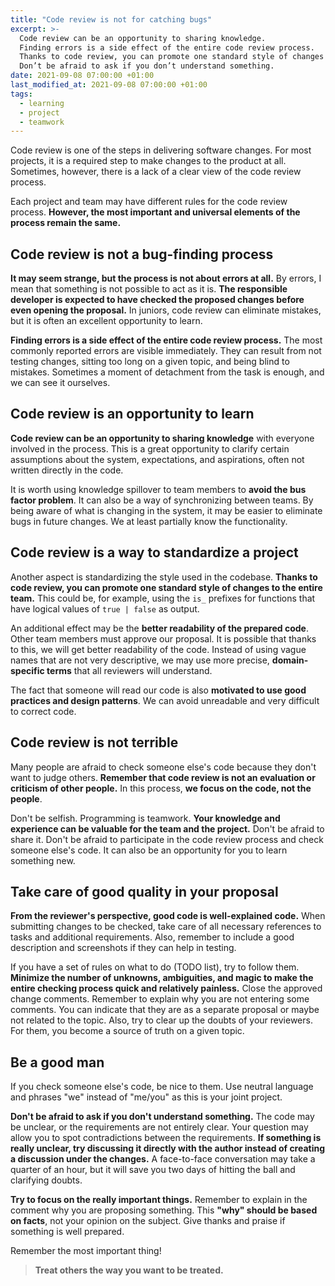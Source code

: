 ```yaml
---
title: "Code review is not for catching bugs"
excerpt: >-
  Code review can be an opportunity to sharing knowledge.
  Finding errors is a side effect of the entire code review process.
  Thanks to code review, you can promote one standard style of changes to the entire team.
  Don’t be afraid to ask if you don’t understand something.
date: 2021-09-08 07:00:00 +01:00
last_modified_at: 2021-09-08 07:00:00 +01:00
tags:
  - learning
  - project
  - teamwork
---
```


  Code review is one of the steps in delivering software changes.
  For most projects, it is a required step to make changes to the product at all.
  Sometimes, however, there is a lack of a clear view of the code review process.

  Each project and team may have different rules for the code review process.
  **However, the most important and universal elements of the process remain the same.**

## Code review is not a bug-finding process

  **It may seem strange, but the process is not about errors at all.**
  By errors, I mean that something is not possible to act as it is.
  **The responsible developer is expected to have checked the proposed changes before even opening the proposal.**
  In juniors, code review can eliminate mistakes, but it is often an excellent opportunity to learn.

  **Finding errors is a side effect of the entire code review process.**
  The most commonly reported errors are visible immediately.
  They can result from not testing changes, sitting too long on a given topic, and being blind to mistakes.
  Sometimes a moment of detachment from the task is enough, and we can see it ourselves.

## Code review is an opportunity to learn

  **Code review can be an opportunity to sharing knowledge** with everyone involved in the process.
  This is a great opportunity to clarify certain assumptions about the system, expectations, and aspirations, often not written directly in the code.

  It is worth using knowledge spillover to team members to **avoid the bus factor problem**.
  It can also be a way of synchronizing between teams.
  By being aware of what is changing in the system, it may be easier to eliminate bugs in future changes.
  We at least partially know the functionality.

## Code review is a way to standardize a project

  Another aspect is standardizing the style used in the codebase.
  **Thanks to code review, you can promote one standard style of changes to the entire team.**
  This could be, for example, using the `is_` prefixes for functions that have logical values of `true | false` as output.

  An additional effect may be the **better readability of the prepared code**.
  Other team members must approve our proposal.
  It is possible that thanks to this, we will get better readability of the code.
  Instead of using vague names that are not very descriptive, we may use more precise, **domain-specific terms** that all reviewers will understand.

  The fact that someone will read our code is also **motivated to use good practices and design patterns**.
  We can avoid unreadable and very difficult to correct code.

## Code review is not terrible

  Many people are afraid to check someone else's code because they don't want to judge others.
  **Remember that code review is not an evaluation or criticism of other people.**
  In this process, **we focus on the code, not the people**.

  Don't be selfish.
  Programming is teamwork.
  **Your knowledge and experience can be valuable for the team and the project.**
  Don't be afraid to share it.
  Don't be afraid to participate in the code review process and check someone else's code.
  It can also be an opportunity for you to learn something new.

## Take care of good quality in your proposal

  **From the reviewer's perspective, good code is well-explained code.**
  When submitting changes to be checked, take care of all necessary references to tasks and additional requirements.
  Also, remember to include a good description and screenshots if they can help in testing.

  If you have a set of rules on what to do (TODO list), try to follow them.
  **Minimize the number of unknowns, ambiguities, and magic to make the entire checking process quick and relatively painless.**
  Close the approved change comments.
  Remember to explain why you are not entering some comments.
  You can indicate that they are as a separate proposal or maybe not related to the topic.
  Also, try to clear up the doubts of your reviewers.
  For them, you become a source of truth on a given topic.

## Be a good man

  If you check someone else's code, be nice to them.
  Use neutral language and phrases "we" instead of "me/you" as this is your joint project.

  **Don't be afraid to ask if you don't understand something.**
  The code may be unclear, or the requirements are not entirely clear.
  Your question may allow you to spot contradictions between the requirements.
  **If something is really unclear, try discussing it directly with the author instead of creating a discussion under the changes.**
  A face-to-face conversation may take a quarter of an hour, but it will save you two days of hitting the ball and clarifying doubts.

  **Try to focus on the really important things.**
  Remember to explain in the comment why you are proposing something.
  This **"why" should be based on facts**, not your opinion on the subject.
  Give thanks and praise if something is well prepared.

  Remember the most important thing!
  > **Treat others the way you want to be treated.**
